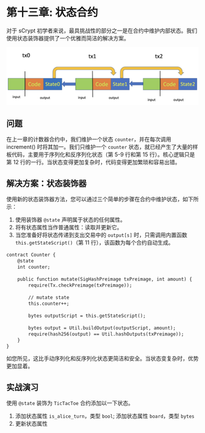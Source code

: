 # 第十三章: 状态合约

对于 sCrypt 初学者来说，最具挑战性的部分之一是在合约中维护内部状态。我们使用状态装饰器提供了一个优雅而简洁的解决方案。

![](https://github.com/sCrypt-Inc/image-hosting/blob/master/learn-scrypt-courses/06.png?raw=true)

## 问题


在上一章的计数器合约中，我们维护一个状态 `counter`，并在每次调用 increment() 时将其加一。我们只维护一个 `counter` 状态，就已经产生了大量的样板代码，主要用于序列化和反序列化状态（第 5-9 行和第 15 行）。核心逻辑只是第 12 行的一行。当状态变得更加复杂时，代码变得更加繁琐和容易出错。


## 解决方案：状态装饰器

使用新的状态装饰器方法，您可以通过三个简单的步骤在合约中维护状态，如下所示：

1. 使用装饰器 `@state` 声明属于状态的任何属性。
2. 将有状态属性当作普通属性：读取并更新它。
3. 当您准备好将状态传递到支出交易中的 `output[s]` 时，只需调用内置函数 `this.getStateScript()`（第 11 行），该函数为每个合约自动生成。


```
contract Counter {
    @state
    int counter;
    
    public function mutate(SigHashPreimage txPreimage, int amount) {
        require(Tx.checkPreimage(txPreimage));
   
        // mutate state
        this.counter++;

        bytes outputScript = this.getStateScript();

        bytes output = Util.buildOutput(outputScript, amount);
        require(hash256(output) == Util.hashOutputs(txPreimage));
    }
}
```

如您所见，这比手动序列化和反序列化状态更简洁和安全。当状态变复杂时，优势更加显着。

## 实战演习

使用 `@state` 装饰为 `TicTacToe` 合约添加以一下状态。

1. 添加状态属性 `is_alice_turn`，类型 `bool`; 添加状态属性 `board`，类型 `bytes`
2. 更新状态属性